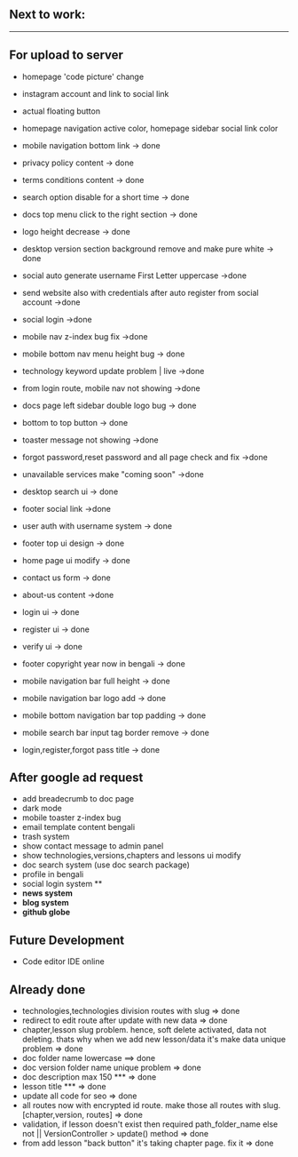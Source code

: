 ## Next to work:

---

## **For upload to server**


-   homepage 'code picture' change 
-   instagram account and link to social link
-   actual floating button
-   homepage navigation active color, homepage sidebar social link color

-   mobile navigation bottom link -> done
-   privacy policy content -> done
-   terms conditions content -> done
-   search option disable for a short time -> done
-   docs top menu click to the right section -> done
-   logo height decrease -> done
-   desktop version section background remove and make pure white -> done
-   social auto generate username First Letter uppercase ->done
-   send website also with credentials after auto register from social account ->done
-   social login ->done
-   mobile nav z-index bug fix ->done
-   mobile bottom nav menu height bug -> done
-   technology keyword update problem | live ->done
-   from login route, mobile nav not showing ->done
-   docs page left sidebar double logo bug -> done
-   bottom to top button -> done
-   toaster message not showing ->done
-   forgot password,reset password and all page check and fix ->done
-   unavailable services make "coming soon" ->done
-   desktop search ui -> done
-   footer social link ->done
-   user auth with username system -> done
-   footer top ui design -> done
-   home page ui modify -> done
-   contact us form -> done
-   about-us content ->done
-   login ui -> done
-   register ui -> done
-   verify ui -> done
-   footer copyright year now in bengali -> done
-   mobile navigation bar full height -> done
-   mobile navigation bar logo add -> done
-   mobile bottom navigation bar top padding -> done
-   mobile search bar input tag border remove -> done
-   login,register,forgot pass title -> done

## **After google ad request**

-   add breadecrumb to doc page
-   dark mode
-   mobile toaster z-index bug
-   email template content bengali
-   trash system
-   show contact message to admin panel
-   show technologies,versions,chapters and lessons ui modify
-   doc search system (use doc search package)
-   profile in bengali
-   social login system \*\*
-   **news system**
-   **blog system**
-   **github globe**

## **Future Development**

-   Code editor IDE online

## **Already done**

-   technologies,technologies division routes with slug => done
-   redirect to edit route after update with new data => done
-   chapter,lesson slug problem. hence, soft delete activated, data not deleting. thats why when we add new lesson/data it's make data unique problem => done
-   doc folder name lowercase ==> done
-   doc version folder name unique problem => done
-   doc description max 150 \*\*\* => done
-   lesson title \*\*\* => done
-   update all code for seo => done
-   all routes now with encrypted id route. make those all routes with slug. [chapter,version, routes] => done
-   validation, if lesson doesn't exist then required path_folder_name else not || VersionController > update() method => done
-   from add lesson "back button" it's taking chapter page. fix it => done
